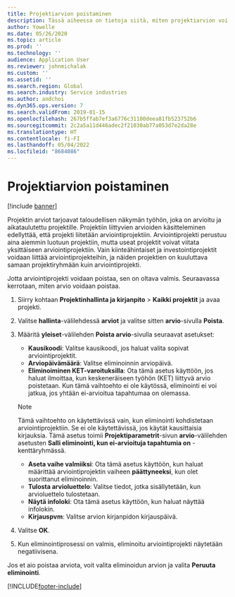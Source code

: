 ```yaml
---
title: Projektiarvion poistaminen
description: Tässä aiheessa on tietoja siitä, miten projektiarvion voi poistaa, kun se on valmis.
author: Yowelle
ms.date: 05/26/2020
ms.topic: article
ms.prod: ''
ms.technology: ''
audience: Application User
ms.reviewer: johnmichalak
ms.custom: ''
ms.assetid: ''
ms.search.region: Global
ms.search.industry: Service industries
ms.author: andchoi
ms.dyn365.ops.version: 7
ms.search.validFrom: 2019-01-15
ms.openlocfilehash: 267b5ffab7ef3a6776c31100deea81fb523752b6
ms.sourcegitcommit: 2c2a5a11d446adec2f21030ab77a053d7e2da28e
ms.translationtype: HT
ms.contentlocale: fi-FI
ms.lasthandoff: 05/04/2022
ms.locfileid: "8684086"
---
```

# <a name="eliminate-a-project-estimate"></a>Projektiarvion poistaminen

[!include [banner](../includes/banner.md)]

Projektin arviot tarjoavat taloudellisen näkymän työhön, joka on arvioitu ja aikataulutettu projektille. Projektiin liittyvien arvioiden käsitteleminen edellyttää, että projekti liitetään arviointiprojektiin. Arviointiprojekti perustuu aina aiemmin luotuun projektiin, mutta useat projektit voivat viitata yksittäiseen arviointiprojektiin. Vain kiinteähintaiset ja investointiprojektit voidaan liittää arviointiprojekteihin, ja näiden projektien on kuuluttava samaan projektiryhmään kuin arviointiprojekti.

Jotta arviointiprojekti voidaan poistaa, sen on oltava valmis. Seuraavassa kerrotaan, miten arvio voidaan poistaa.

1. Siirry kohtaan **Projektinhallinta ja kirjanpito** > **Kaikki projektit** ja avaa projekti. 
2. Valitse **hallinta**-välilehdessä **arviot** ja valitse sitten **arvio**-sivulla **Poista**.
3. Määritä **yleiset**-välilehden **Poista arvio**-sivulla seuraavat asetukset:

   - **Kausikoodi**: Valitse kausikoodi, jos haluat valita sopivat arviointiprojektit. 
   - **Arviopäivämäärä**: Valitse eliminoinnin arviopäivä.
   - **Eliminoiminen KET-varoituksilla**: Ota tämä asetus käyttöön, jos haluat ilmoittaa, kun keskeneräiseen työhön (KET) liittyvä arvio poistetaan. Kun tämä vaihtoehto ei ole käytössä, eliminointi ei voi jatkua, jos yhtään ei-arvioitua tapahtumaa on olemassa. 
   > [!NOTE]
   > Tämä vaihtoehto on käytettävissä vain, kun eliminointi kohdistetaan arviointiprojektiin. Se ei ole käytettävissä, jos käytät kausittaisia kirjauksia. Tämä asetus toimii **Projektiparametrit**-sivun **arvio**-välilehden asetusten **Salli eliminointi, kun ei-arvioituja tapahtumia on** -kenttäryhmässä.
   - **Aseta vaihe valmiiksi**: Ota tämä asetus käyttöön, kun haluat määrittää arviointiprojektin vaiheen **päättyneeksi**, kun olet suorittanut eliminoinnin.
   - **Tulosta arvioluettelo**: Valitse tiedot, jotka sisällytetään, kun arvioluettelo tulostetaan.
   - **Näytä infoloki**: Ota tämä asetus käyttöön, kun haluat näyttää infolokin.
   - **Kirjauspvm**: Valitse arvion kirjanpidon kirjauspäivä.

4.  Valitse **OK**.
5. Kun eliminointiprosessi on valmis, eliminoitu arviointiprojekti näytetään negatiivisena. 

Jos et aio poistaa arviota, voit valita eliminoidun arvion ja valita **Peruuta eliminointi**.   


[!INCLUDE[footer-include](../includes/footer-banner.md)]